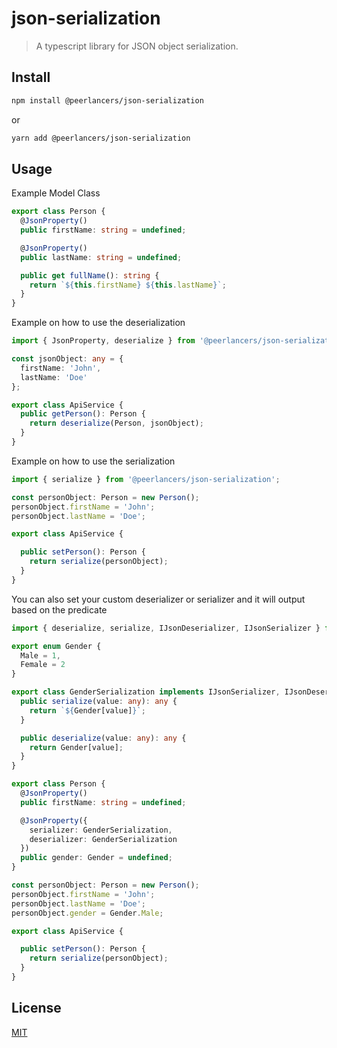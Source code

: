 # json-serialization

> A typescript library for JSON object serialization.

## Install

```bash
npm install @peerlancers/json-serialization
```

or

```bash
yarn add @peerlancers/json-serialization
```

## Usage

Example Model Class
```typescript
export class Person {
  @JsonProperty()
  public firstName: string = undefined;

  @JsonProperty()
  public lastName: string = undefined;

  public get fullName(): string {
    return `${this.firstName} ${this.lastName}`;
  }
}
```

Example on how to use the deserialization
```typescript
import { JsonProperty, deserialize } from '@peerlancers/json-serialization';

const jsonObject: any = {
  firstName: 'John',
  lastName: 'Doe'
};

export class ApiService {
  public getPerson(): Person {
    return deserialize(Person, jsonObject);
  }
}
```

Example on how to use the serialization
```typescript
import { serialize } from '@peerlancers/json-serialization';

const personObject: Person = new Person();
personObject.firstName = 'John';
personObject.lastName = 'Doe';

export class ApiService {

  public setPerson(): Person {
    return serialize(personObject);
  }
}
```

You can also set your custom deserializer or serializer and it will output based on the predicate
```typescript
import { deserialize, serialize, IJsonDeserializer, IJsonSerializer } from '@peerlancers/json-serialization';

export enum Gender {
  Male = 1,
  Female = 2
}

export class GenderSerialization implements IJsonSerializer, IJsonDeserializer {
  public serialize(value: any): any {
    return `${Gender[value]}`;
  }

  public deserialize(value: any): any {
    return Gender[value];
  }
}

export class Person {
  @JsonProperty()
  public firstName: string = undefined;

  @JsonProperty({
    serializer: GenderSerialization,
    deserializer: GenderSerialization
  })
  public gender: Gender = undefined;
}

const personObject: Person = new Person();
personObject.firstName = 'John';
personObject.lastName = 'Doe';
personObject.gender = Gender.Male;

export class ApiService {

  public setPerson(): Person {
    return serialize(personObject);
  }
}
```

## License

[MIT](http://vjpr.mit-license.org)

[npm-image]: https://img.shields.io/npm/v/live-xxx.svg
[npm-url]: https://npmjs.org/package/live-xxx
[travis-image]: https://img.shields.io/travis/live-js/live-xxx/master.svg
[travis-url]: https://travis-ci.org/live-js/live-xxx
[coveralls-image]: https://img.shields.io/coveralls/live-js/live-xxx/master.svg
[coveralls-url]: https://coveralls.io/r/live-js/live-xxx?branch=master
